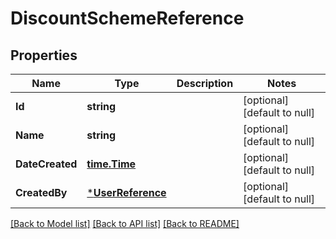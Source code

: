 # DiscountSchemeReference

## Properties
Name | Type | Description | Notes
------------ | ------------- | ------------- | -------------
**Id** | **string** |  | [optional] [default to null]
**Name** | **string** |  | [optional] [default to null]
**DateCreated** | [**time.Time**](time.Time.md) |  | [optional] [default to null]
**CreatedBy** | [***UserReference**](UserReference.md) |  | [optional] [default to null]

[[Back to Model list]](../README.md#documentation-for-models) [[Back to API list]](../README.md#documentation-for-api-endpoints) [[Back to README]](../README.md)


